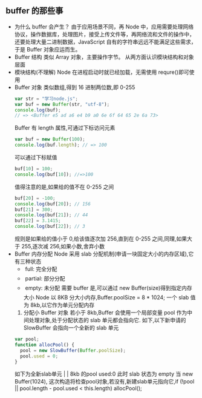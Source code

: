 ## buffer 的那些事

- 为什么 buffer 会产生？
  由于应用场景不同，再 Node 中，应用需要处理网络协议，操作数据库，处理图片，接受上传文件等，再网络流和文件的操作中，还要处理大量二进制数据，JavaScript 自有的字符串远远不能满足这些需求，于是 Buffer 对象应运而生。
- Buffer 结构
  类似 Array 对象，主要操作字节。 从两方面认识模块结构和对象层面
- 模块结构(不理解)
  Node 在进程启动时就已经加载，无需使用 requre()即可使用
- Buffer 对象
  类似数组,得到 16 进制两位数,即 0-255
  ```js
  var str = "学习node.js";
  var buf = new Buffer(str, "utf-8");
  console.log(buf);
  // => <Buffer e5 ad a6 e4 b9 a0 6e 6f 64 65 2e 6a 73>
  ```
  Buffer 有 length 属性,可通过下标访问元素
  ```js
  var buf = new Buffer(100);
  console.log(buf.length); // => 100
  ```
  可以通过下标赋值
  ```js
  buf[10] = 100;
  console.log(buf[10]); //=>100
  ```
  值得注意的是,如果给的值不在 0-255 之间
  ```js
  buf[20] = -100;
  console.log(buf[20]); // 156
  buf[21] = 300;
  console.log(buf[21]); // 44
  buf[22] = 3.1415;
  console.log(buf[22]); // 3
  ```
  规则是如果给的值小于 0,给该值逐次加 256,直到在 0-255 之间,同理,如果大于 255,逐次减 256,如果小数,舍弃小数
- Buffer 内存分配
  Node 采用 slab 分配机制(申请一块固定大小的内存区域),它有三种状态
  -  full: 完全分配
  -  partial: 部分分配
  -  empty: 未分配
    需要 buffer 是,可以通过 new Buffer(size)得到指定内存大小
    Node 以 8KB 分大小内存,Buffer.poolSize = 8 \* 1024;
    一个 slab 值为 8kb,以它作为单元分配内存
  1. 分配小 Buffer 对象
     若小于 8kb,Buffer 会使用一个局部变量 pool 作为中间处理对象,处于分配状态的 slab 单元都会指向它. 如下,以下新申请的 SlowBuffer 会指向一个全新的 slab 单元
  ```js
  var pool;
  function allocPool() {
    pool = new SlowBuffer(Buffer.poolSize);
    pool.used = 0;
  }
  ```
  如下为全新slab单元
  |                                 | 8kb 的pool
  used:0
  此时 slab 状态为 empty
  当 new Buffer(1024), 这次构造将检查pool对象,若没有,新建slab单元指向它,if (!pool || pool.length - pool.used < this.length) allocPool(); 
  

  
